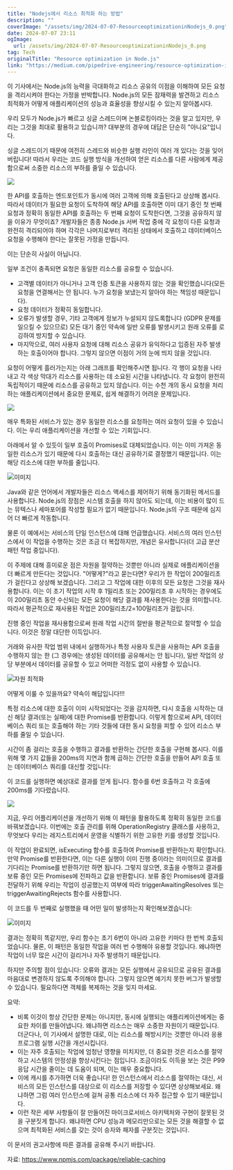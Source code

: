 ```yaml
---
title: "Nodejs에서 리소스 최적화 하는 방법"
description: ""
coverImage: "/assets/img/2024-07-07-ResourceoptimizationinNodejs_0.png"
date: 2024-07-07 23:11
ogImage: 
  url: /assets/img/2024-07-07-ResourceoptimizationinNodejs_0.png
tag: Tech
originalTitle: "Resource optimization in Node.js"
link: "https://medium.com/pipedrive-engineering/resource-optimization-in-node-js-c90c731f9df4"
---
```



이 기사에서는 Node.js의 능력을 극대화하고 리소스 공유의 이점을 이해하여 모든 요청을 격리시켜야 한다는 가정을 반박합니다. Node.js의 모든 잠재력을 발견하고 리소스 최적화가 어떻게 애플리케이션의 성능과 효율성을 향상시킬 수 있는지 알아봅시다.

우리 모두가 Node.js가 빠르고 싱글 스레드이며 논블로킹이라는 것을 알고 있지만, 우리는 그것을 최대로 활용하고 있습니까? 대부분의 경우에 대답은 단순히 "아니요"입니다.

싱글 스레드이기 때문에 여전히 스레드와 비슷한 실행 라인이 여러 개 있다는 것을 잊어버립니다! 따라서 우리는 코드 실행 방식을 개선하여 얻은 리소스를 다른 사람에게 제공함으로써 소중한 리소스의 부하를 줄일 수 있습니다.

![](/assets/img/2024-07-07-리소스최적화_0.png)

<div class="content-ad"></div>

한 API를 호출하는 엔드포인트가 동시에 여러 고객에 의해 호출된다고 상상해 봅시다. 따라서 데이터가 필요한 요청이 도착하여 해당 API를 호출하면 이미 대기 중인 첫 번째 요청과 정확히 동일한 API를 호출하는 두 번째 요청이 도착한다면, 그것을 공유하지 않을 이유가 무엇이죠?
개발자들은 종종 Node.js 서버 작업 중에 각 요청이 다른 요청과 완전히 격리되어야 하며 각각은 나머지로부터 격리된 상태에서 호출하고 데이터베이스 요청을 수행해야 한다는 잘못된 가정을 만듭니다.

이는 단순히 사실이 아닙니다.

일부 조건이 충족되면 요청은 동일한 리소스를 공유할 수 있습니다.

<div class="content-ad"></div>

- 고객별 데이터가 아니거나 고객 인증 토큰을 사용하지 않는 것을 확인했습니다(모든 요청을 연결해서는 안 됩니다. 누가 요청을 보냈는지 알아야 하는 책임성 때문입니다).  
- 요청 데이터가 정확히 동일합니다.  
- 오류가 발생할 경우, 기타 고객에게 정보가 누설되지 않도록합니다 (GDPR 문제를 일으킬 수 있으므로) 모든 대기 중인 약속에 일반 오류를 발생시키고 원래 오류를 로깅하여 방지할 수 있습니다.  
- 마지막으로, 여러 사용자 요청에 대해 리소스 공유가 유익하다고 입증된 자주 발생하는 호출이어야 합니다. 그렇지 않으면 이점이 거의 눈에 띄지 않을 것입니다.

요청이 어떻게 흘러가는지는 아래 그래프를 확인해주시면 됩니다. 각 행이 요청을 나타내고 각 색상 막대가 리소스를 사용하는 데 소요된 시간을 나타냅니다. 각 요청이 완전히 독립적이기 때문에 리소스를 공유하고 있지 않습니다. 이는 수천 개의 동시 요청을 처리하는 애플리케이션에서 중요한 문제로, 쉽게 해결하기 어려운 문제입니다.

<img src="/assets/img/2024-07-07-ResourceoptimizationinNodejs_1.png" />

매우 특화된 서비스가 있는 경우 동일한 리소스를 요청하는 여러 요청이 있을 수 있습니다. 이는 우리 애플리케이션을 개선할 수 있는 기회입니다.

<div class="content-ad"></div>

아래에서 알 수 있듯이 일부 호출이 Promises로 대체되었습니다. 이는 이미 가져온 동일한 리소스가 있기 때문에 다시 호출하는 대신 공유하기로 결정했기 때문입니다. 이는 해당 리소스에 대한 부하를 줄입니다.

![이미지](/assets/img/2024-07-07-ResourceoptimizationinNodejs_2.png)

Java와 같은 언어에서 개발자들은 리소스 액세스를 제어하기 위해 동기화된 메서드를 사용합니다. Node.js의 장점은 시스템 호출을 하지 않아도 되는데, 이는 비용이 많이 드는 뮤텍스나 세마포어를 작성할 필요가 없기 때문입니다. Node.js의 구조 때문에 심지어 더 빠르게 작동합니다.

물론 이 예에서는 서비스의 단일 인스턴스에 대해 언급했습니다. 서비스의 여러 인스턴스에서 이 작업을 수행하는 것은 조금 더 복잡하지만, 개념은 유사합니다(더 고급 분산 패턴 작업 중입니다).

<div class="content-ad"></div>

이 주제에 대해 흥미로운 점은 자원을 절약하는 것뿐만 아니라 실제로 애플리케이션을 더 빠르게 만든다는 것입니다. "어떻게?"라고 묻는다면? 우리가 한 작업이 200밀리초가 걸린다고 상상해 보겠습니다. 그리고 그 작업에 대한 이후의 모든 요청은 그것을 재사용합니다. 이는 이 초기 작업의 시작 후 1밀리초 또는 200밀리초 후 시작하는 경우에도 이 200밀리초 동안 수신되는 모든 요청이 해당 결과를 재사용한다는 것을 의미합니다. 따라서 평균적으로 재사용된 작업은 200밀리초/2=100밀리초가 걸립니다.

진행 중인 작업을 재사용함으로써 원래 작업 시간의 절반을 평균적으로 절약할 수 있습니다. 이것은 정말 대단한 이득입니다.

거래와 유사한 작업 범위 내에서 실행하거나 특정 사용자 토큰을 사용하는 API 호출을 수행하지 않는 한 (그 경우에는 생성된 데이터를 공유해서는 안 됩니다), 일반 작업의 상당 부분에서 데이터를 공유할 수 있고 어떠한 걱정도 없이 사용할 수 있습니다.

![자원 최적화](/assets/img/2024-07-07-ResourceoptimizationinNodejs_3.png)

<div class="content-ad"></div>

어떻게 이룰 수 있을까요? 약속이 해답입니다!!!

특정 리소스에 대한 호출이 이미 시작되었다는 것을 감지하면, 다시 호출을 시작하는 대신 해당 결과(또는 실패)에 대한 Promise를 반환합니다. 이렇게 함으로써 API, 데이터베이스 쿼리 또는 호출해야 하는 기타 것들에 대한 동시 요청을 피할 수 있어 리소스 부하를 줄일 수 있습니다.

시간이 좀 걸리는 호출을 수행하고 결과를 반환하는 간단한 호출을 구현해 봅시다. 이를 위해 몇 가지 값들을 200ms의 지연과 함께 곱하는 간단한 호출을 만들어 API 호출 또는 데이터베이스 쿼리를 대신할 것입니다:

이 코드를 실행하면 예상대로 결과를 얻게 됩니다. 함수를 6번 호출하고 각 호출에 200ms를 기다렸습니다.

<div class="content-ad"></div>

<img src="/assets/img/2024-07-07-ResourceoptimizationinNodejs_4.png" />

지금, 우리 어플리케이션을 개선하기 위해 이 패턴을 활용하도록 정확히 동일한 코드를 바꿔보겠습니다. 이번에는 호출 관리를 위해 OperationRegistry 클래스를 사용하고, 무엇보다 우리는 레지스트리에서 운영을 식별하기 위한 고유한 키를 생성할 것입니다.

이 작업이 완료되면, isExecuting 함수를 호출하여 Promise를 반환하는지 확인합니다. 만약 Promise를 반환한다면, 이는 다른 실행이 이미 진행 중이라는 의미이므로 결과를 기다리는 Promise를 반환하기만 하면 됩니다. 그렇지 않으면, 호출을 수행하고 결과를 보류 중인 모든 Promises에 전파하고 값을 반환합니다. 보류 중인 Promises에 결과를 전달하기 위해 우리는 작업이 성공했는지 여부에 따라 triggerAwaitingResolves 또는 triggerAwaitingRejects 함수를 사용합니다.

이 코드를 두 번째로 실행했을 때 어떤 일이 발생하는지 확인해보겠습니다:

<div class="content-ad"></div>

![이미지](/assets/img/2024-07-07-ResourceoptimizationinNodejs_5.png)

결과는 정확히 똑같지만, 우리 함수는 초기 6번이 아니라 고유한 키마다 한 번씩 호출되었습니다. 물론, 이 패턴은 동일한 작업을 여러 번 수행해야 유용할 것입니다. 왜냐하면 작업이 너무 많은 시간이 걸리거나 자주 발생하기 때문입니다.

하지만 주의할 점이 있습니다: 오류와 결과는 모든 실행에서 공유되므로 공유된 결과를 마음대로 변경하지 않도록 주의해야 합니다. 그렇지 않으면 예기치 못한 버그가 발생할 수 있습니다. 필요하다면 객체를 복제하는 것을 잊지 마세요.

요약:

<div class="content-ad"></div>

- 비록 이것이 항상 간단한 문제는 아니지만, 동시에 실행되는 애플리케이션에게는 중요한 차이를 만들어냅니다. 왜냐하면 리소스는 매우 소중한 자원이기 때문입니다. 더군다나, 이 기사에서 설명한 대로, 이는 리소스를 해방시키는 것뿐만 아니라 응용 프로그램 실행 시간을 개선시킵니다.
- 이는 자주 호출되는 작업에 엄청난 영향을 미치지만, 더 중요한 것은 리소스를 절약하고 시스템의 안정성을 향상시킨다는 점입니다. 조금이라도 이득을 보는 것은 P99 응답 시간을 줄이는 데 도움이 되며, 이는 매우 중요합니다.
- 이에 캐시를 추가하면 더욱 좋습니다! 한 인스턴스에서 리소스를 절약하는 대신, 서비스의 모든 인스턴스를 대상으로 이 리소스를 저장할 수 있다면 상상해보세요. 왜냐하면 그럼 여러 인스턴스에 걸쳐 공통 리소스에 더 자주 접근할 수 있기 때문입니다.
- 이런 작은 세부 사항들이 잘 만들어진 마이크로서비스 아키텍처와 구현이 잘못된 것을 구분짓게 합니다. 왜냐하면 CPU 성능과 메모리만으로는 모든 것을 해결할 수 없으며 최적화된 서비스를 갖는 것이 승자와 패자를 구분짓는 것입니다.

이 문서의 권고사항에 따른 결과를 공유해 주시기 바랍니다.

자료:
https://www.npmjs.com/package/reliable-caching